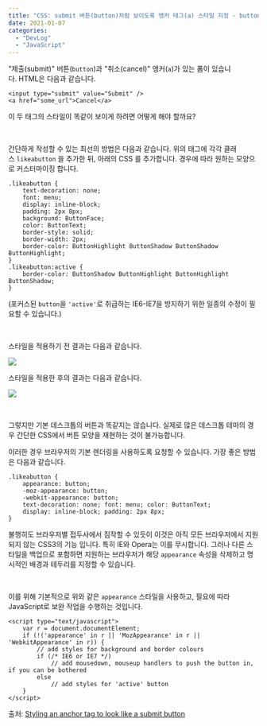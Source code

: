```yaml
---
title: "CSS: submit 버튼(button)처럼 보이도록 앵커 태그(a) 스타일 지정 - button 태그와 a 태그 스타일 통일"
date: 2021-01-07
categories: 
  - "DevLog"
  - "JavaScript"
---
```


"제출(submit)" 버튼(`button`)과 "취소(cancel)" 앵커(`a`)가 있는 폼이 있습니다. HTML은 다음과 같습니다.

```
<input type="submit" value="Submit" />
<a href="some_url">Cancel</a>
```

이 두 태그의 스타일이 똑같이 보이게 하려면 어떻게 해야 할까요?

 

간단하게 작성할 수 있는 최선의 방법은 다음과 같습니다. 위의 태그에 각각 클래스 `likeabutton` 을 추가한 뒤, 아래의 CSS 를 추가합니다. 경우에 따라 원하는 모양으로 커스터마이징 합니다.

```
.likeabutton {
    text-decoration: none; 
    font: menu;
    display: inline-block; 
    padding: 2px 8px;
    background: ButtonFace; 
    color: ButtonText;
    border-style: solid; 
    border-width: 2px;
    border-color: ButtonHighlight ButtonShadow ButtonShadow ButtonHighlight;
}
.likeabutton:active {
    border-color: ButtonShadow ButtonHighlight ButtonHighlight ButtonShadow;
}
```

(포커스된 `button`을 `'active'`로 취급하는 IE6-IE7을 방지하기 위한 일종의 수정이 필요할 수 있습니다.)

 

스타일을 적용하기 전 결과는 다음과 같습니다.

 ![](/assets/img/wp-content/uploads/2021/01/스크린샷-2021-01-07-오후-11.59.32.png)

스타일을 적용한 후의 결과는 다음과 같습니다.

 ![](/assets/img/wp-content/uploads/2021/01/스크린샷-2021-01-08-오전-12.00.59.png)

 

그렇지만 기본 데스크톱의 버튼과 똑같지는 않습니다. 실제로 많은 데스크톱 테마의 경우 간단한 CSS에서 버튼 모양을 재현하는 것이 불가능합니다.

이러한 경우 브라우저의 기본 렌더링을 사용하도록 요청할 수 있습니다. 가장 좋은 방법은 다음과 같습니다.

```
.likeabutton {
    appearance: button;
    -moz-appearance: button;
    -webkit-appearance: button;
    text-decoration: none; font: menu; color: ButtonText;
    display: inline-block; padding: 2px 8px;
}
```

불행히도 브라우저별 접두사에서 짐작할 수 있듯이 이것은 아직 모든 브라우저에서 지원되지 않는 CSS3의 기능 입니다. 특히 IE와 Opera는 이를 무시합니다. 그러나 다른 스타일을 백업으로 포함하면 지원하는 브라우저가 해당 `appearance` 속성을 삭제하고 명시적인 배경과 테두리를 지정할 수 있습니다.

 

이를 위해 기본적으로 위와 같은 `appearance` 스타일을 사용하고, 필요에 따라 JavaScript로 보완 작업을 수행하는 것입니다.

```
<script type="text/javascript">
    var r = document.documentElement;
    if (!('appearance' in r || 'MozAppearance' in r || 'WebkitAppearance' in r)) {
        // add styles for background and border colours
        if (/* IE6 or IE7 */)
            // add mousedown, mouseup handlers to push the button in, if you can be bothered
        else
            // add styles for 'active' button
    }
</script>
```

출처: [Styling an anchor tag to look like a submit button](https://stackoverflow.com/questions/2187008/styling-an-anchor-tag-to-look-like-a-submit-button)
